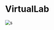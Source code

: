 # VirtualLab
![s](https://user-images.githubusercontent.com/29771835/116832285-1ab26680-abbd-11eb-9826-0a9c4f68a0db.PNG)
